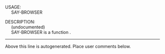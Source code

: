 USAGE:  
&nbsp;&nbsp;&nbsp;&nbsp;&nbsp;SAY-BROWSER&nbsp;&nbsp;  
  
DESCRIPTION:  
&nbsp;&nbsp;&nbsp;&nbsp;&nbsp;(undocumented)  
&nbsp;&nbsp;&nbsp;&nbsp;&nbsp;SAY-BROWSER&nbsp;is&nbsp;a&nbsp;function&nbsp;.  
___
Above this line is autogenerated. Place user comments below.